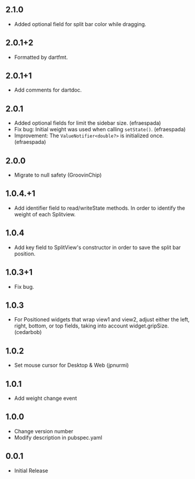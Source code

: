 ## 2.1.0

* Added optional field for split bar color while dragging.

## 2.0.1+2

* Formatted by dartfmt.

## 2.0.1+1

* Add comments for dartdoc.

## 2.0.1

* Added optional fields for limit the sidebar size. (efraespada)
* Fix bug: Initial weight was used when calling `setState()`. (efraespada)
* Improvement: The `ValueNotifier<double?>` is initialized once. (efraespada)

## 2.0.0

* Migrate to null safety (GroovinChip)

## 1.0.4.+1

* Add identifier field to read/writeState methods. In order to identify the weight of each Splitview.

## 1.0.4

* Add key field to SplitView's constructor in order to save the split bar position.

## 1.0.3+1

* Fix bug.

## 1.0.3

* For Positioned widgets that wrap view1 and view2, adjust either the left, right, bottom, or top fields, taking into account widget.gripSize. (cedarbob)

## 1.0.2

* Set mouse cursor for Desktop & Web (jpnurmi)

## 1.0.1

* Add weight change event

## 1.0.0

* Change version number
* Modify description in pubspec.yaml

## 0.0.1

* Initial Release
